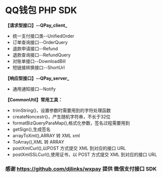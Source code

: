 # QQ钱包 PHP SDK
**【请求型接口】--QPay_client_**

 - 统一支付接口类--UnifiedOrder
 - 订单查询接口--OrderQuery
 - 退款申请接口--Refund
 - 退款查询接口--RefundQuery
 - 对账单接口--DownloadBill
 - 短链接转换接口--ShortUrl

**【响应型接口】--QPay_server_**

 - 通用通知接口--Notify

**【CommonUtil】常用工具：**

 - trimString()，设置参数时需要用到的字符处理函数
 - createNoncestr()，产生随机字符串，不长于32位
 - formatBizQueryParaMap(),格式化参数，签名过程需要用到
 - getSign(),生成签名
 - arrayToXml(),ARRAY 转 XML xml
 - ToArray(),XML 转 ARRAY 
 - postXmlCurl(),以POST 方式提交 XML 到对应的接口 URL
 - postXmlSSLCurl(),使用证书，以 POST 方式提交 XML 到对应的接口 URL
 
 
### 感谢 https://github.com/djlinks/wxpay 提供 微信支付接口 SDK